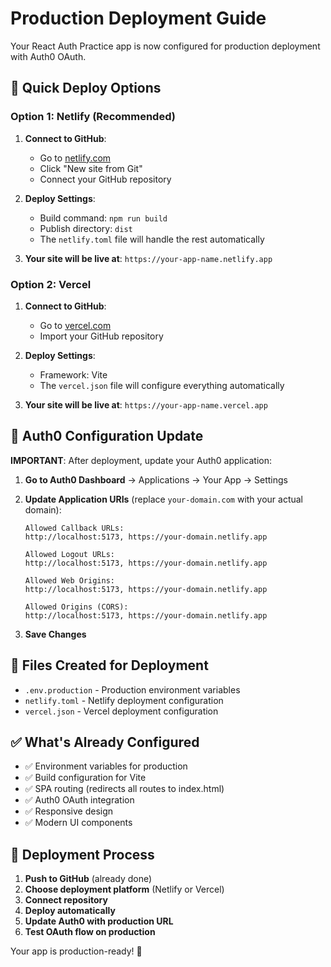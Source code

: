 # Production Deployment Guide

Your React Auth Practice app is now configured for production deployment with Auth0 OAuth.

## 🚀 Quick Deploy Options

### Option 1: Netlify (Recommended)
1. **Connect to GitHub**:
   - Go to [netlify.com](https://netlify.com)
   - Click "New site from Git"
   - Connect your GitHub repository

2. **Deploy Settings**:
   - Build command: `npm run build`
   - Publish directory: `dist`
   - The `netlify.toml` file will handle the rest automatically

3. **Your site will be live at**: `https://your-app-name.netlify.app`

### Option 2: Vercel
1. **Connect to GitHub**:
   - Go to [vercel.com](https://vercel.com)
   - Import your GitHub repository

2. **Deploy Settings**:
   - Framework: Vite
   - The `vercel.json` file will configure everything automatically

3. **Your site will be live at**: `https://your-app-name.vercel.app`

## 🔧 Auth0 Configuration Update

**IMPORTANT**: After deployment, update your Auth0 application:

1. **Go to Auth0 Dashboard** → Applications → Your App → Settings

2. **Update Application URIs** (replace `your-domain.com` with your actual domain):
   ```
   Allowed Callback URLs:
   http://localhost:5173, https://your-domain.netlify.app

   Allowed Logout URLs:
   http://localhost:5173, https://your-domain.netlify.app

   Allowed Web Origins:
   http://localhost:5173, https://your-domain.netlify.app

   Allowed Origins (CORS):
   http://localhost:5173, https://your-domain.netlify.app
   ```

3. **Save Changes**

## 📁 Files Created for Deployment

- `.env.production` - Production environment variables
- `netlify.toml` - Netlify deployment configuration
- `vercel.json` - Vercel deployment configuration

## ✅ What's Already Configured

- ✅ Environment variables for production
- ✅ Build configuration for Vite
- ✅ SPA routing (redirects all routes to index.html)
- ✅ Auth0 OAuth integration
- ✅ Responsive design
- ✅ Modern UI components

## 🔄 Deployment Process

1. **Push to GitHub** (already done)
2. **Choose deployment platform** (Netlify or Vercel)
3. **Connect repository**
4. **Deploy automatically**
5. **Update Auth0 with production URL**
6. **Test OAuth flow on production**

Your app is production-ready! 🎉
